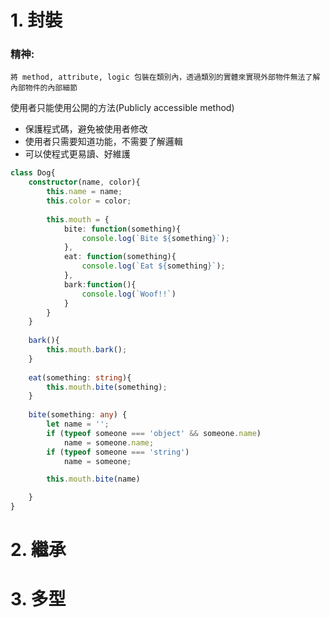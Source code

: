 # 1. 封裝
### 精神: 
    將 method, attribute, logic 包裝在類別內，透過類別的實體來實現外部物件無法了解內部物件的內部細節
使用者只能使用公開的方法(Publicly accessible method)
- 保護程式碼，避免被使用者修改
- 使用者只需要知道功能，不需要了解邏輯
- 可以使程式更易讀、好維護

```Typescript
class Dog{
    constructor(name, color){
        this.name = name;
        this.color = color;
        
        this.mouth = {
            bite: function(something){
                console.log(`Bite ${something}`);
            },
            eat: function(something){
                console.log(`Eat ${something}`);
            },
            bark:function(){
                console.log(`Woof!!`)
            }
        }
    }
    
    bark(){
        this.mouth.bark();
    }
    
    eat(something: string){
        this.mouth.bite(something);
    }
    
    bite(something: any) {
        let name = '';
        if (typeof someone === 'object' && someone.name)
            name = someone.name;
        if (typeof someone === 'string')
            name = someone;

        this.mouth.bite(name)

    }
}

```
# 2. 繼承


# 3. 多型


